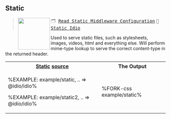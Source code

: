## Static

> <img src="https://raw.github.com/idiocc/core/master/images/static.svg?sanitize=true" align="left" height="100">
> <kbd>🗂 <a href="/doc/static.md">Read Static Middleware Configuration</a></kbd> <kbd>🗿 <a href="https://idio.cc/static.html">Static Idio</a></kbd>

Used to serve static files, such as stylesheets, images, videos, html and everything else. Will perform mime-type lookup to serve the correct content-type in the returned header.

<table>
<!-- block-start -->
<tr><th><a href="example/static.js">Static</a> <a href="example/static2.js">source</a></th><th>The Output</th></tr>
<tr><td>

%EXAMPLE: example/static, .. => @idio/idio%

%EXAMPLE: example/static2, .. => @idio/idio%
</td>
<td>

%FORK-css example/static%
